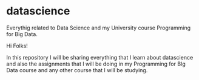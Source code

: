 # datascience
Everythig related to Data Science and my University course Programming for Big Data.


Hi Folks!

In this repository I will be sharing everything that I learn about datascience and also the assignments that I will be doing in my Programming for BIg Data course and any other course that I will be studying.
